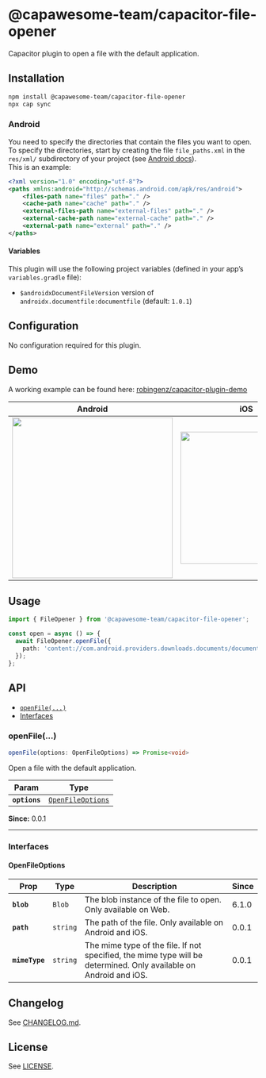 # @capawesome-team/capacitor-file-opener

Capacitor plugin to open a file with the default application.

## Installation

```bash
npm install @capawesome-team/capacitor-file-opener
npx cap sync
```

### Android

You need to specify the directories that contain the files you want to open.
To specify the directories, start by creating the file `file_paths.xml` in the `res/xml/` subdirectory of your project (see [Android docs](https://developer.android.com/training/secure-file-sharing/setup-sharing#DefineMetaData)).  
This is an example:

```xml
<?xml version="1.0" encoding="utf-8"?>
<paths xmlns:android="http://schemas.android.com/apk/res/android">
    <files-path name="files" path="." />
    <cache-path name="cache" path="." />
    <external-files-path name="external-files" path="." />
    <external-cache-path name="external-cache" path="." />
    <external-path name="external" path="." />
</paths>
```

#### Variables

This plugin will use the following project variables (defined in your app’s `variables.gradle` file):

- `$androidxDocumentFileVersion` version of `androidx.documentfile:documentfile` (default: `1.0.1`)

## Configuration

No configuration required for this plugin.

## Demo

A working example can be found here: [robingenz/capacitor-plugin-demo](https://github.com/robingenz/capacitor-plugin-demo)

| Android                                                                                                                         | iOS                                                                                                                             |
| ------------------------------------------------------------------------------------------------------------------------------- | ------------------------------------------------------------------------------------------------------------------------------- |
| <img src="https://user-images.githubusercontent.com/13857929/185747140-7e59ca70-96c9-4d67-a3b3-8fd9c7eb1546.gif" width="324" /> | <img src="https://user-images.githubusercontent.com/13857929/185747133-62a2b5e5-ff6f-4b30-871c-4c3609db7829.gif" width="266" /> |

## Usage

```typescript
import { FileOpener } from '@capawesome-team/capacitor-file-opener';

const open = async () => {
  await FileOpener.openFile({
    path: 'content://com.android.providers.downloads.documents/document/msf%3A1000000073',
  });
};
```

## API

<docgen-index>

* [`openFile(...)`](#openfile)
* [Interfaces](#interfaces)

</docgen-index>

<docgen-api>
<!--Update the source file JSDoc comments and rerun docgen to update the docs below-->

### openFile(...)

```typescript
openFile(options: OpenFileOptions) => Promise<void>
```

Open a file with the default application.

| Param         | Type                                                        |
| ------------- | ----------------------------------------------------------- |
| **`options`** | <code><a href="#openfileoptions">OpenFileOptions</a></code> |

**Since:** 0.0.1

--------------------


### Interfaces


#### OpenFileOptions

| Prop           | Type                | Description                                                                                                       | Since |
| -------------- | ------------------- | ----------------------------------------------------------------------------------------------------------------- | ----- |
| **`blob`**     | <code>Blob</code>   | The blob instance of the file to open. Only available on Web.                                                     | 6.1.0 |
| **`path`**     | <code>string</code> | The path of the file. Only available on Android and iOS.                                                          | 0.0.1 |
| **`mimeType`** | <code>string</code> | The mime type of the file. If not specified, the mime type will be determined. Only available on Android and iOS. | 0.0.1 |

</docgen-api>

## Changelog

See [CHANGELOG.md](https://github.com/capawesome-team/capacitor-plugins/blob/main/packages/file-opener/CHANGELOG.md).

## License

See [LICENSE](https://github.com/capawesome-team/capacitor-plugins/blob/main/packages/file-opener/LICENSE).
